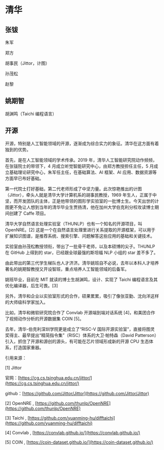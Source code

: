 # 清华

## 张钹

朱军

郑方

胡事民（Jittor，计图）

孙茂松

赵黎

## 姚期智

胡渊鸣（Taichi 编程语言）



## 开源

开源，特别是人工智能领域的开源，逐渐成为综合实力的象征。清华在这方面有着独到的优势。

首先，是在人工智能领域的学术传承。2019 年，清华人工智能研究院动作频频，在张钹院士的带领下，4 月成立听觉智能研究中心，由郑方教授担任主任，5 月成立基础理论研究中心，朱军任主任，在基础算法、AI 框架、AI 应用、数据资源等方面早已布好基础。

第一代院士打好基础，第二代老师形成了中坚力量。此次惊艳推出的计图（Jittor），牵头人就是清华大学计算机系的胡事民教授，1969 年生人，正属于中坚，而开发团队的主体，正是他带领的图形学实验室的一批博士生。今天出世的计图更不免让人想到当年的清华毕业生贾扬清，他在加州大学伯克利分校攻读博士期间创建了 Caffe 项目。

清华大学自然语言处理实验室（THUNLP）也有一个知名的开源项目，叫 OpenNRE。\[2\] 这是一个在自然语言处理里进行关系提取的开源框架，可以用于扩展知识图谱，是推荐系统、搜索引擎、问题解答这些应用的基础和关键技术。

实验室由孙茂松教授领衔，带出了一批骨干老师，以及本硕博的尖子。THUNLP 在 GitHub 上得到的 star，已经跟全球最强的斯坦福 NLP 小组的 star 差不多了。

由此带出的第三代学生梯队也人才济济。清华姚班自不必说，去年以本科人才培养著名的姚期智教授又开设智班，重点培养人工智能领域的后备军。

姚班毕业，目前在 MIT 就读的博士生胡渊鸣，设计、实现了 Taichi 编程语言及其优化编译器，后生可畏。\[3\]

另外，清华和企业以实验室形式的合作，硕果累累，吸引了像张亚勤、沈向洋这样的大师级科学家加入。

比如，清华和微软研究院合作了 Convlab 开源端到端对话系统 \[4\]，和美团合作了视频动作分析的开源数据集 COIN \[5\]。

去年，清华-伯克利深圳学院更是成立了“RISC-V 国际开源实验室”，直接将图灵奖得主、最早提出“精简指令集”（RISC）体系的大卫·帕特森（David Patterson）引入，抓住了开源和源创的源头，有可能在芯片领域形成新的开源 CPU 生态体系，打造国家重器。

引用来源：

\[1\] Jittor

官网：[https://cg.cs.tsinghua.edu.cn/jittor/](https://cg.cs.tsinghua.edu.cn/jittor/)

github：[https://github.com/Jittor/Jittor](https://github.com/Jittor/Jittor)

\[2\] OpenNRE , [https://github.com/thunlp/OpenNRE](https://github.com/thunlp/OpenNRE)

\[3\] Taichi , [https://github.com/yuanming-hu/difftaichi](https://github.com/yuanming-hu/difftaichi)

\[4\] Convlab , [https://convlab.github.io/](https://convlab.github.io/)

\[5\] COIN , [https://coin-dataset.github.io/](https://coin-dataset.github.io/)

